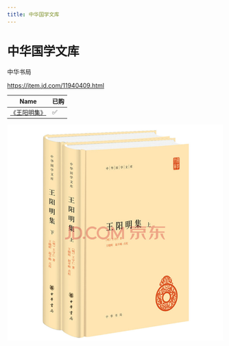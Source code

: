 ```yaml
---
title: 中华国学文库
---
```


# 中华国学文库

中华书局

https://item.jd.com/11940409.html

| Name                                              | 已购 |
| ------------------------------------------------- | ---- |
| [《王阳明集》](https://item.jd.com/11940409.html) | ✅   |

![400](assets/Pasted%20image%2020220510115716.png)